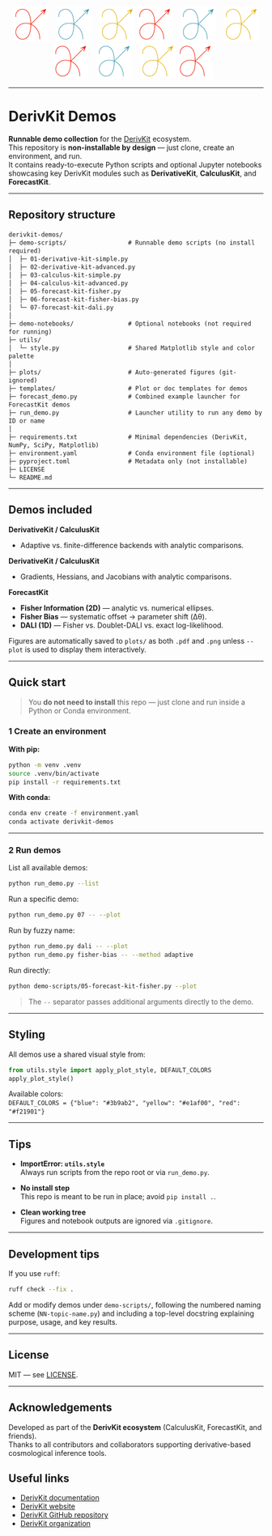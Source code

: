 

<p align="center">
  <img src="https://raw.githubusercontent.com/derivkit/derivkit-logo/main/png/logo-red.png" width="70" alt="DerivKit red"/>
  &nbsp;&nbsp;
  <img src="https://raw.githubusercontent.com/derivkit/derivkit-logo/main/png/logo-blue.png" width="70" alt="DerivKit blue"/>
  &nbsp;&nbsp;
  <img src="https://raw.githubusercontent.com/derivkit/derivkit-logo/main/png/logo-yellow.png" width="70" alt="DerivKit yellow"/>
<img src="https://raw.githubusercontent.com/derivkit/derivkit-logo/main/png/logo-red.png" width="70" alt="DerivKit red"/>
  &nbsp;&nbsp;
  <img src="https://raw.githubusercontent.com/derivkit/derivkit-logo/main/png/logo-blue.png" width="70" alt="DerivKit blue"/>
  &nbsp;&nbsp;
  <img src="https://raw.githubusercontent.com/derivkit/derivkit-logo/main/png/logo-yellow.png" width="70" alt="DerivKit yellow"/>
<img src="https://raw.githubusercontent.com/derivkit/derivkit-logo/main/png/logo-red.png" width="70" alt="DerivKit red"/>
  &nbsp;&nbsp;
  <img src="https://raw.githubusercontent.com/derivkit/derivkit-logo/main/png/logo-blue.png" width="70" alt="DerivKit blue"/>
  &nbsp;&nbsp;
  <img src="https://raw.githubusercontent.com/derivkit/derivkit-logo/main/png/logo-yellow.png" width="70" alt="DerivKit yellow"/>
<img src="https://raw.githubusercontent.com/derivkit/derivkit-logo/main/png/logo-red.png" width="70" alt="DerivKit red"/>
  &nbsp;&nbsp;
</p>


---

# DerivKit Demos

**Runnable demo collection** for the [DerivKit](https://github.com/derivkit/derivkit) ecosystem.  
This repository is **non-installable by design** — just clone, create an environment, and run.  
It contains ready-to-execute Python scripts and optional Jupyter notebooks showcasing
key DerivKit modules such as **DerivativeKit**, **CalculusKit**, and **ForecastKit**.

---

##  Repository structure

```
derivkit-demos/
├─ demo-scripts/                 # Runnable demo scripts (no install required)
│  ├─ 01-derivative-kit-simple.py
│  ├─ 02-derivative-kit-advanced.py
│  ├─ 03-calculus-kit-simple.py
│  ├─ 04-calculus-kit-advanced.py
│  ├─ 05-forecast-kit-fisher.py
│  ├─ 06-forecast-kit-fisher-bias.py
│  └─ 07-forecast-kit-dali.py
│
├─ demo-notebooks/               # Optional notebooks (not required for running)
├─ utils/
│  └─ style.py                   # Shared Matplotlib style and color palette
│
├─ plots/                        # Auto-generated figures (git-ignored)
├─ templates/                    # Plot or doc templates for demos
├─ forecast_demo.py              # Combined example launcher for ForecastKit demos
├─ run_demo.py                   # Launcher utility to run any demo by ID or name
│
├─ requirements.txt              # Minimal dependencies (DerivKit, NumPy, SciPy, Matplotlib)
├─ environment.yaml              # Conda environment file (optional)
├─ pyproject.toml                # Metadata only (not installable)
├─ LICENSE
└─ README.md
```

---


##  Demos included

**DerivativeKit / CalculusKit**
- Adaptive vs. finite-difference backends with analytic comparisons.


**DerivativeKit / CalculusKit**
- Gradients, Hessians, and Jacobians with analytic comparisons.

**ForecastKit**
- **Fisher Information (2D)** — analytic vs. numerical ellipses.
- **Fisher Bias** — systematic offset → parameter shift (Δθ).
- **DALI (1D)** — Fisher vs. Doublet-DALI vs. exact log-likelihood.

Figures are automatically saved to `plots/` as both `.pdf` and `.png` unless `--plot` is used to display them interactively.

---

##  Quick start

> You **do not need to install** this repo — just clone and run inside a Python or Conda environment.

### 1 Create an environment

**With pip:**
```bash
python -m venv .venv
source .venv/bin/activate
pip install -r requirements.txt
```

**With conda:**
```bash
conda env create -f environment.yaml
conda activate derivkit-demos
```

---

### 2 Run demos

List all available demos:
```bash
python run_demo.py --list
```

Run a specific demo:
```bash
python run_demo.py 07 -- --plot
```

Run by fuzzy name:
```bash
python run_demo.py dali -- --plot
python run_demo.py fisher-bias -- --method adaptive
```

Run directly:
```bash
python demo-scripts/05-forecast-kit-fisher.py --plot
```

> The `--` separator passes additional arguments directly to the demo.

---

##  Styling

All demos use a shared visual style from:
```python
from utils.style import apply_plot_style, DEFAULT_COLORS
apply_plot_style()
```

Available colors:  
`DEFAULT_COLORS = {"blue": "#3b9ab2", "yellow": "#e1af00", "red": "#f21901"}`

---

##  Tips

- **ImportError: `utils.style`**  
  Always run scripts from the repo root or via `run_demo.py`.

- **No install step**  
  This repo is meant to be run in place; avoid `pip install .`.

- **Clean working tree**  
  Figures and notebook outputs are ignored via `.gitignore`.

---

##  Development tips

If you use `ruff`:
```bash
ruff check --fix .
```

Add or modify demos under `demo-scripts/`, following the numbered naming scheme (`NN-topic-name.py`) and including a top-level docstring explaining purpose, usage, and key results.

---

##  License

MIT — see [LICENSE](LICENSE).

---

##  Acknowledgements

Developed as part of the **DerivKit ecosystem** (CalculusKit, ForecastKit, and friends).  
Thanks to all contributors and collaborators supporting derivative-based cosmological inference tools.

## Useful links
- [DerivKit documentation](https://docs.derivkit.org)
- [DerivKit website](https://derivkit.org)
- [DerivKit GitHub repository](https://github.com/derivkit/derivkit)
- [DerivKit organization](https://github.com/derivkit)
